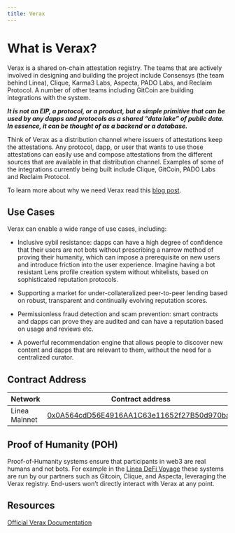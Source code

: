 ```yaml
---
title: Verax
---
```


# What is Verax?

Verax is a shared on-chain attestation registry. The teams that are actively involved in designing and building the project include Consensys (the team behind Linea), Clique, Karma3 Labs, Aspecta, PADO Labs, and Reclaim Protocol. A number of other teams including GitCoin are building integrations with the system.

**_It is not an EIP, a protocol, or a product, but a simple primitive that can be used by any dapps and protocols as a shared “data lake” of public data. In essence, it can be thought of as a backend or a database._**

Think of Verax as a distribution channel where issuers of attestations keep the attestations. Any protocol, dapp, or user that wants to use those attestations can easily use and compose attestations from the different sources that are available in that distribution channel. Examples of some of the integrations currently being built include Clique, GitCoin, PADO Labs and Reclaim Protocol.

To learn more about why we need Verax read this [blog post](https://linea.mirror.xyz/LlLx7IytwRYWQbLlxHr6zoUZjqNQdQ5P95zo3Dcilb0).

## Use Cases

Verax can enable a wide range of use cases, including:

- Inclusive sybil resistance: dapps can have a high degree of confidence that their users are not bots without prescribing a narrow method of proving their humanity, which can impose a prerequisite on new users and introduce friction into the user experience. Imagine having a bot resistant Lens profile creation system without whitelists, based on sophisticated reputation protocols.

- Supporting a market for under-collateralized peer-to-peer lending based on robust, transparent and continually evolving reputation scores.

- Permissionless fraud detection and scam prevention: smart contracts and dapps can prove they are audited and can have a reputation based on usage and reviews etc.

- A powerful recommendation engine that allows people to discover new content and dapps that are relevant to them, without the need for a centralized curator.

## Contract Address

| Network | Contract address |
| --- | --- |
| Linea Mainnet | [0x0A564cdD56E4916AA1C63e11652f27B50d970ba0](https://lineascan.build/address/0x0A564cdD56E4916AA1C63e11652f27B50d970ba0) |

## Proof of Humanity (POH)

Proof-of-Humanity systems ensure that participants in web3 are real humans and not bots. For example in the [Linea DeFi Voyage](https://linea.mirror.xyz/Y7Co9H1-oV0O51nKYW0eFPZSs2xn--YJ2wRJzEecN6o) these systems are run by our partners such as Gitcoin, Clique, and Aspecta, leveraging the Verax registry. End-users won’t directly interact with Verax at any point.

## Resources

[Official Verax Documentation](https://docs.ver.ax/verax-documentation/)
